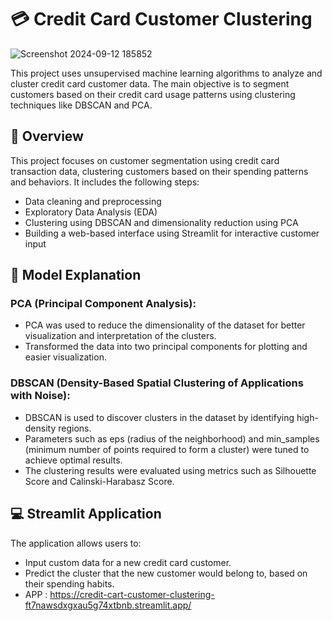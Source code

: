 # 💳 Credit Card Customer Clustering
![Screenshot 2024-09-12 185852](https://github.com/user-attachments/assets/46f5e01c-1808-4fa4-ac56-03c63fb5dbf9)


This project uses unsupervised machine learning algorithms to analyze and cluster credit card customer data. The main objective is to segment customers based on their credit card usage patterns using clustering techniques like DBSCAN and PCA. 

## 🚀 Overview
This project focuses on customer segmentation using credit card transaction data, clustering customers based on their spending patterns and behaviors. It includes the following steps:

- Data cleaning and preprocessing
- Exploratory Data Analysis (EDA)
- Clustering using DBSCAN and dimensionality reduction using PCA
- Building a web-based interface using Streamlit for interactive customer input

## 🧠 Model Explanation
### PCA (Principal Component Analysis):
- PCA was used to reduce the dimensionality of the dataset for better visualization and interpretation of the clusters.
- Transformed the data into two principal components for plotting and easier visualization.


### DBSCAN (Density-Based Spatial Clustering of Applications with Noise):
- DBSCAN is used to discover clusters in the dataset by identifying high-density regions.
- Parameters such as eps (radius of the neighborhood) and min_samples (minimum number of points required to form a cluster) were tuned to achieve optimal results.
- The clustering results were evaluated using metrics such as Silhouette Score and Calinski-Harabasz Score.

## 💻 Streamlit Application 
The application allows users to:

- Input custom data for a new credit card customer.
- Predict the cluster that the new customer would belong to, based on their spending habits.
- APP : https://credit-cart-customer-clustering-ft7nawsdxgxau5g74xtbnb.streamlit.app/
